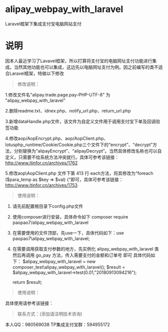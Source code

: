 # alipay_webpay_with_laravel
Laravel框架下集成支付宝电脑网站支付

说明
=====
因本人最近学习了Lavavel框架，所以打算将支付宝的电脑网址支付功能进行集成。当然其他功能也可以集成，这边先以电脑网址支付为例。因之前编写的类不适合Laravel框架，特做以下修改

>修改说明：

1.修改文件名"alipay.trade.page.pay-PHP-UTF-8" 为 "alipay_webpay_with_laravel"

2.删除readme.txt、idnex.php、notify_url.php、return_url.php

3.新增dataHandle.php文件，该文件为自定义文件用于调用支付宝下单及回调验签功能

4.修改aop/AopEncrypt.php、aop/AopClient.php、lotusphp_runtime/Cookie/Cookie.php三个文件下的“encrypt”、“decrypt”方法，分别替换为“alipayEncrypt”、“alipayDecrypt”。当然具体修改名称也可以自定义，只需要不给系统方法冲突就行。具体可参考该链接：http://www.itinfor.cn/archives/1762

5.修改aop\AopClient.php 文件下第 413 行 each方法，将其修改为“foreach ($para_temp as $key => $val) {”即可，具体可参考该链接：http://www.itinfor.cn/archives/1753



>使用说明：
1. 请先前配置根目录下config.php文件

2. 使用composer进行安装，具体命令如下 composer require paopao7/alipay_webpay_with_laravel

3. 在需要使用的文件顶部，先use一下，具体代码如下：use paopao7\alipay_webpay_with_laravel;

4. 在需要调用获取支付参数的地方，先实例化 alipay_webpay_with_laravel 类
   然后再调用 go_pay 方法，传入需要支付的金额和订单号 即可
   具体代码如下：
   $alipay_webpay_with_laravel = new composer_test\alipay_webpay_with_laravel();
   $result = $alipay_webpay_with_laravel->test(0.01,"20180913094216");

   return $result;



>使用说明：

具体使用请参考该链接：

>联系方式：(添加请注明技术咨询)

本人QQ：980569038
TP集成支付宝群：594955172
